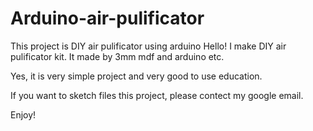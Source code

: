 # Arduino-air-pulificator
This project is DIY air pulificator using arduino
Hello! I make DIY air pulificator kit. It made by 3mm mdf and arduino etc.

Yes, it is very simple project and very good to use education.

If you want to sketch files this project, please contect my google email.

Enjoy!
